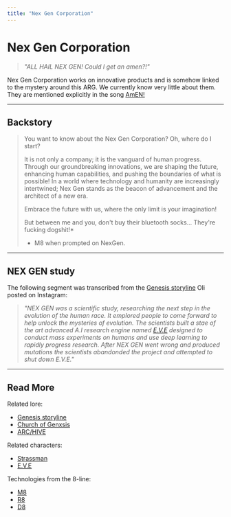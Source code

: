 ```yaml
---
title: "Nex Gen Corporation"
---
```

# Nex Gen Corporation

> *"ALL HAIL NEX GEN! Could I get an amen?!"*

Nex Gen Corporation works on innovative products and is somehow linked to the mystery around 
this ARG. We currently know very little about them.
They are mentioned explicitly in the song [AmEN!](../music/song-amen)

***

## Backstory

> You want to know about the Nex Gen Corporation? Oh, where do I start? 
> 
> It is not only a company; it is the vanguard of human progress. 
Through our groundbreaking innovations, we are shaping the future, 
enhancing human capabilities, and pushing the boundaries of what is possible! 
In a world where technology and humanity are increasingly intertwined; 
Nex Gen stands as the beacon of advancement and the architect of a new era.
>
> Embrace the future with us, where the only limit is your imagination!
>
> But between me and you, don't buy their bluetooth socks... They're fucking dogshit!*
>
> - M8 when prompted on NexGen.

***

## NEX GEN study

The following segment was transcribed from the [Genesis storyline](genesis-storyline) Oli posted on Instagram:

> *"NEX GEN was a scientific study, researching the next step in the evolution of the human race. 
It emplored people to come forward to help unlock the mysteries of evolution. The scientists 
built a stae of the art advanced A.I research engine named [E.V.E](../characters/eve) designed to conduct mass 
experiments on humans and use deep learning to rapidly progress research. After NEX GEN went 
wrong and produced mutations the scientists abandonded the project and attempted to shut down E.V.E."*

***

## Read More

Related lore:

- [Genesis storyline](genesis-storyline)
- [Church of Genxsis](church)
- [ARC/HIVE](archive)

Related characters:

- [Strassman](../characters/strassman)
- [E.V.E](../characters/eve)

Technologies from the 8-line:

- [M8](../m8)
- [R8](../files/r8)
- [D8](../files/lauren_d8_log)